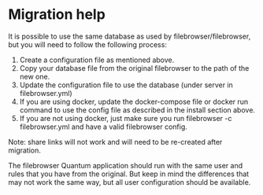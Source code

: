 # Migration help

It is possible to use the same database as used by filebrowser/filebrowser, 
but you will need to follow the following process:

1. Create a configuration file as mentioned above.
2. Copy your database file from the original filebrowser to the path of
   the new one.
3. Update the configuration file to use the database (under server in
   filebrowser.yml)
4. If you are using docker, update the docker-compose file or docker run
   command to use the config file as described in the install section
   above.
5. If you are not using docker, just make sure you run filebrowser -c
   filebrowser.yml and have a valid filebrowser config.


Note: share links will not work and will need to be re-created after migration.

The filebrowser Quantum application should run with the same user and rules that
you have from the original. But keep in mind the differences that may not work 
the same way, but all user configuration should be available.
